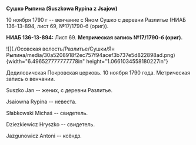 **Сушко Рыпина (Suszkowa Rypina z Jsajow)**

10 ноября 1790 г -- венчание с Яном Сушко с деревни Разлитье (НИАБ
136-13-894, лист 69, №17/1790-б (ориг)).

**НИАБ 136-13-894:** Лист 69. **Метрическая запись №17/1790-б (ориг).**

![](./Осовская волость/Разлитье/Сушки/Ян Рыпина/media/30a5208918f2ec757f94acef3b737e5d822898ad.png){width="6.496527777777778in"
height="1.0661034558180227in"}

Дедиловичская Покровская церковь. 10 ноября 1790 года. Метрическая
запись о венчании.

Suszko Jan -- жених, с деревни Разлитье.

Jsaiowna Rypina -- невеста.

Słabkowski Michaś -- свидетель.

Dziezkiewicz Hryszko -- свидетель.

Jazgunowicz Antoni -- ксёндз.
